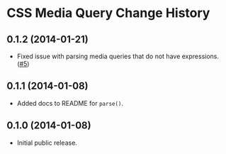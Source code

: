 CSS Media Query Change History
==============================

0.1.2 (2014-01-21)
------------------

* Fixed issue with parsing media queries that do not have expressions. ([#5][])


[#5]: https://github.com/ericf/css-mediaquery/issues/5


0.1.1 (2014-01-08)
------------------

* Added docs to README for `parse()`.


0.1.0 (2014-01-08)
------------------

* Initial public release.
